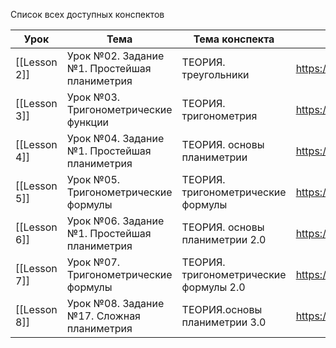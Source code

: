 Список всех доступных конспектов  

| Урок         | Тема                                         | Тема конспекта                         | Ссылка на урок                               |
| ------------ | -------------------------------------------- | -------------------------------------- | -------------------------------------------- |
| [[Lesson 2]] | Урок №02. Задание №1. Простейшая планиметрия | ТЕОРИЯ. треугольники                   | https://lk.100points.ru/student/lesson/68600 |
| [[Lesson 3]] | Урок №03. Тригонометрические функции         | ТЕОРИЯ. тригонометрия                  | https://lk.100points.ru/student/lesson/68601 |
| [[Lesson 4]] | Урок №04. Задание №1. Простейшая планиметрия | ТЕОРИЯ. основы планиметрии             | https://lk.100points.ru/student/lesson/68602 |
| [[Lesson 5]] | Урок №05. Тригонометрические формулы         | ТЕОРИЯ. тригонометрические формулы     | https://lk.100points.ru/student/lesson/68603 |
| [[Lesson 6]] | Урок №06. Задание №1. Простейшая планиметрия | ТЕОРИЯ. основы планиметрии 2.0         | https://lk.100points.ru/student/lesson/68604 |
| [[Lesson 7]] | Урок №07. Тригонометрические формулы         | ТЕОРИЯ. тригонометрические формулы 2.0 | https://lk.100points.ru/student/lesson/68605 |
| [[Lesson 8]] | Урок №08. Задание №17. Сложная планиметрия   | ТЕОРИЯ.основы планиметрии 3.0          | https://lk.100points.ru/student/lesson/68606 |
